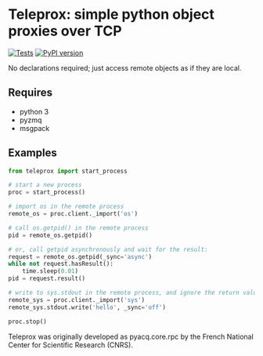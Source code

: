 # Teleprox: simple python object proxies over TCP

[![Tests](https://github.com/campagnola/teleprox/workflows/Tests/badge.svg)](https://github.com/campagnola/teleprox/actions)
[![PyPI version](https://badge.fury.io/py/teleprox.svg)](https://badge.fury.io/py/teleprox)

No declarations required; just access remote objects as if they are local.

Requires
--------

- python 3
- pyzmq
- msgpack



Examples
--------

```python
from teleprox import start_process

# start a new process
proc = start_process()

# import os in the remote process
remote_os = proc.client._import('os')

# call os.getpid() in the remote process
pid = remote_os.getpid()

# or, call getpid asynchronously and wait for the result:
request = remote_os.getpid(_sync='async')
while not request.hasResult():
    time.sleep(0.01)
pid = request.result()

# write to sys.stdout in the remote process, and ignore the return value
remote_sys = proc.client._import('sys')
remote_sys.stdout.write('hello', _sync='off')

proc.stop()
```

Teleprox was originally developed as pyacq.core.rpc by the French National Center for Scientific Research (CNRS).






